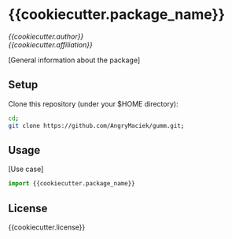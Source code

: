 # {{cookiecutter.package_name}}
*{{cookiecutter.author}}  
{{cookiecutter.affiliation}}*

[General information about the package]

## Setup

Clone this repository (under your $HOME directory):
```bash
cd;
git clone https://github.com/AngryMaciek/gumm.git;
```

## Usage

[Use case]

```python
import {{cookiecutter.package_name}}
```

## License

{{cookiecutter.license}}